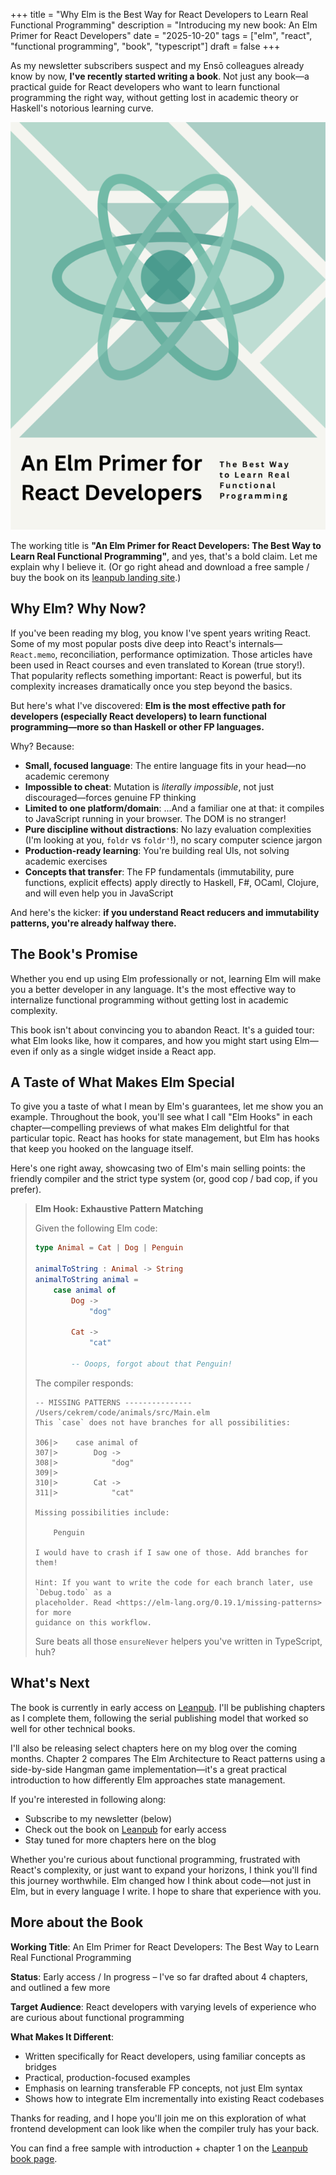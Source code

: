 +++
title = "Why Elm is the Best Way for React Developers to Learn Real Functional Programming"
description = "Introducing my new book: An Elm Primer for React Developers"
date = "2025-10-20"
tags = ["elm", "react", "functional programming", "book", "typescript"]
draft = false
+++

As my newsletter subscribers suspect and my Ensō colleagues already know by now, **I've recently started writing a book**. Not just any book—a practical guide for React developers who want to learn functional programming the right way, without getting lost in academic theory or Haskell's notorious learning curve.

![Placeholder book cover](/images/book.png)

The working title is **"An Elm Primer for React Developers: The Best Way to Learn Real Functional Programming"**, and yes, that's a bold claim. Let me explain why I believe it. (Or go right ahead and download a free sample / buy the book on its [leanpub landing site](https://leanpub.com/elm-for-react-devs).)

## Why Elm? Why Now?

If you've been reading my blog, you know I've spent years writing React. Some of my most popular posts dive deep into React's internals—`React.memo`, reconciliation, performance optimization. Those articles have been used in React courses and even translated to Korean (true story!). That popularity reflects something important: React is powerful, but its complexity increases dramatically once you step beyond the basics.

But here's what I've discovered: **Elm is the most effective path for developers (especially React developers) to learn functional programming—more so than Haskell or other FP languages.**

Why? Because:

- **Small, focused language**: The entire language fits in your head—no academic ceremony
- **Impossible to cheat**: Mutation is _literally impossible_, not just discouraged—forces genuine FP thinking
- **Limited to one platform/domain**: ...And a familiar one at that: it compiles to JavaScript running in your browser. The DOM is no stranger!
- **Pure discipline without distractions**: No lazy evaluation complexities (I'm looking at you, `foldr` vs `foldr'`!), no scary computer science jargon
- **Production-ready learning**: You're building real UIs, not solving academic exercises
- **Concepts that transfer**: The FP fundamentals (immutability, pure functions, explicit effects) apply directly to Haskell, F#, OCaml, Clojure, and will even help you in JavaScript

And here's the kicker: **if you understand React reducers and immutability patterns, you're already halfway there.**

## The Book's Promise

Whether you end up using Elm professionally or not, learning Elm will make you a better developer in any language. It's the most effective way to internalize functional programming without getting lost in academic complexity.

This book isn't about convincing you to abandon React. It's a guided tour: what Elm looks like, how it compares, and how you might start using Elm—even if only as a single widget inside a React app.

## A Taste of What Makes Elm Special

To give you a taste of what I mean by Elm's guarantees, let me show you an example. Throughout the book, you'll see what I call "Elm Hooks" in each chapter—compelling previews of what makes Elm delightful for that particular topic. React has hooks for state management, but Elm has hooks that keep you hooked on the language itself.

Here's one right away, showcasing two of Elm's main selling points: the friendly compiler and the strict type system (or, good cop / bad cop, if you prefer).

> **Elm Hook: Exhaustive Pattern Matching**
>
> Given the following Elm code:
>
> ```elm
> type Animal = Cat | Dog | Penguin
>
> animalToString : Animal -> String
> animalToString animal =
>     case animal of
>         Dog ->
>             "dog"
>
>         Cat ->
>             "cat"
>
>         -- Ooops, forgot about that Penguin!
> ```
>
> The compiler responds:
>
> ```
> -- MISSING PATTERNS --------------- /Users/cekrem/code/animals/src/Main.elm
> This `case` does not have branches for all possibilities:
>
> 306|>    case animal of
> 307|>        Dog ->
> 308|>            "dog"
> 309|>
> 310|>        Cat ->
> 311|>            "cat"
>
> Missing possibilities include:
>
>     Penguin
>
> I would have to crash if I saw one of those. Add branches for them!
>
> Hint: If you want to write the code for each branch later, use `Debug.todo` as a
> placeholder. Read <https://elm-lang.org/0.19.1/missing-patterns> for more
> guidance on this workflow.
> ```
>
> Sure beats all those `ensureNever` helpers you've written in TypeScript, huh?

## What's Next

The book is currently in early access on [Leanpub](https://leanpub.com/elm-for-react-devs). I'll be publishing chapters as I complete them, following the serial publishing model that worked so well for other technical books.

I'll also be releasing select chapters here on my blog over the coming months. Chapter 2 compares The Elm Architecture to React patterns using a side-by-side Hangman game implementation—it's a great practical introduction to how differently Elm approaches state management.

If you're interested in following along:

- Subscribe to my newsletter (below)
- Check out the book on [Leanpub](https://leanpub.com/elm-for-react-devs) for early access
- Stay tuned for more chapters here on the blog

Whether you're curious about functional programming, frustrated with React's complexity, or just want to expand your horizons, I think you'll find this journey worthwhile. Elm changed how I think about code—not just in Elm, but in every language I write. I hope to share that experience with you.

## More about the Book

**Working Title**: An Elm Primer for React Developers: The Best Way to Learn Real Functional Programming

**Status**: Early access / In progress – I've so far drafted about 4 chapters, and outlined a few more

**Target Audience**: React developers with varying levels of experience who are curious about functional programming

**What Makes It Different**:

- Written specifically for React developers, using familiar concepts as bridges
- Practical, production-focused examples
- Emphasis on learning transferable FP concepts, not just Elm syntax
- Shows how to integrate Elm incrementally into existing React codebases

Thanks for reading, and I hope you'll join me on this exploration of what frontend development can look like when the compiler truly has your back.

You can find a free sample with introduction + chapter 1 on the [Leanpub book page](https://leanpub.com/elm-for-react-devs).
